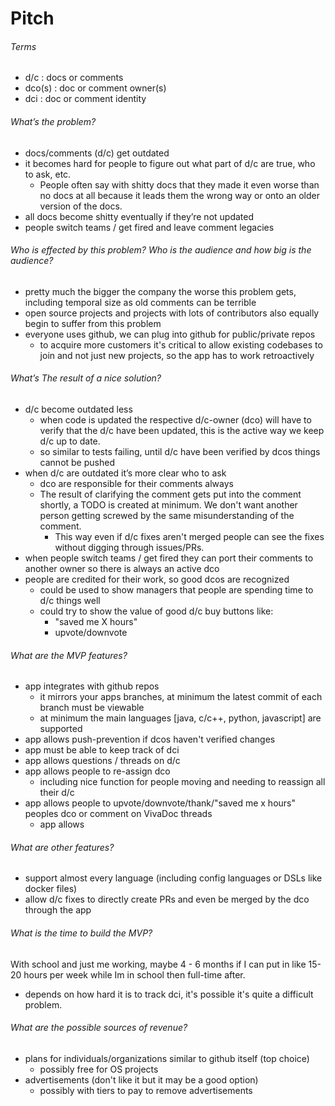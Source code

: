 # Pitch

###### Terms

- d/c : docs or comments
- dco(s) : doc or comment owner(s)
- dci : doc or comment identity

###### What’s the problem?

- docs/comments (d/c) get outdated
- it becomes hard for people to figure out what part of d/c are true, who to ask, etc.
    - People often say with shitty docs that they made it even worse than no docs at all
      because it leads them the wrong way or onto an older version of the docs.
- all docs become shitty eventually if they’re not updated
- people switch teams / get fired and leave comment legacies

###### Who is effected by this problem? Who is the audience and how big is the audience?

- pretty much the bigger the company the worse this problem gets, including temporal size as old comments can be terrible
- open source projects and projects with lots of contributors also equally begin to suffer from this problem
- everyone uses github, we can plug into github for public/private repos
    - to acquire more customers it's critical to allow existing codebases to join and not just new projects, so the
      app has to work retroactively

###### What’s The result of a nice solution?

- d/c become outdated less
    - when code is updated the respective d/c-owner (dco) will have to verify that the d/c have been updated, this
      is the active way we keep d/c up to date.
    - so similar to tests failing, until d/c have been verified by dcos things cannot be pushed
- when d/c are outdated it’s more clear who to ask
    - dco are responsible for their comments always
    - The result of clarifying the comment gets put into the comment shortly, a TODO is created at minimum. We don't
      want another person getting screwed by the same misunderstanding of the comment.
        - This way even if d/c fixes aren't merged people can see the fixes without digging through issues/PRs.
- when people switch teams / get fired they can port their comments to another owner so there is always an active dco
- people are credited for their work, so good dcos are recognized
    - could be used to show managers that people are spending time to d/c things well
    - could try to show the value of good d/c buy buttons like:
        - "saved me X hours"
        - upvote/downvote

###### What are the MVP features?

- app integrates with github repos
    - it mirrors your apps branches, at minimum the latest commit of each branch must be viewable
    - at minimum the main languages [java, c/c++, python, javascript] are supported
- app allows push-prevention if dcos haven't verified changes
- app must be able to keep track of dci
- app allows questions / threads on d/c
- app allows people to re-assign dco
    - including nice function for people moving and needing to reassign all their d/c
- app allows people to upvote/downvote/thank/"saved me x hours" peoples dco or comment on VivaDoc threads
    - app allows

###### What are other features?

- support almost every language (including config languages or DSLs like docker files)
- allow d/c fixes to directly create PRs and even be merged by the dco through the app

###### What is the time to build the MVP?

With school and just me working, maybe 4 - 6 months if I can put in like 15-20 hours per week while Im in school
then full-time after.

- depends on how hard it is to track dci, it's possible it's quite a difficult problem.

###### What are the possible sources of revenue?

- plans for individuals/organizations similar to github itself (top choice)
    - possibly free for OS projects
- advertisements (don't like it but it may be a good option)
    - possibly with tiers to pay to remove advertisements
